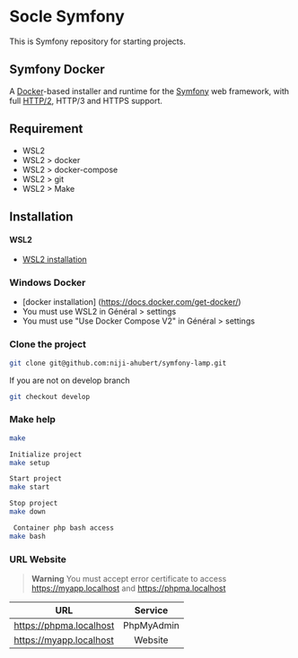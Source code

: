 <h1>Socle Symfony</h1>

<p>This is Symfony repository for starting projects.</p>

Symfony Docker
-------------
A [Docker](https://www.docker.com/)-based installer and runtime for the [Symfony](https://symfony.com) web framework, with full [HTTP/2](https://symfony.com/doc/current/weblink.html), HTTP/3 and HTTPS support.

Requirement
------------
* WSL2
* WSL2 > docker
* WSL2 > docker-compose
* WSL2 > git
* WSL2 > Make


Installation
------------
#### WSL2
* [WSL2 installation](https://docs.microsoft.com/fr-fr/windows/wsl/install)

### Windows Docker

* [docker installation] (https://docs.docker.com/get-docker/)
* You must use WSL2  in Général > settings
* You must use "Use Docker Compose V2" in Général > settings

### Clone the project

```bash
git clone git@github.com:niji-ahubert/symfony-lamp.git
```

If you are not on develop branch
```bash
git checkout develop
```

### Make help
```bash
make
```
```bash
Initialize project
make setup
```

```bash
Start project
make start
```

```bash
Stop project
make down
```

```bash
 Container php bash access
make bash
```

### URL Website
> **Warning**
> You must accept error certificate to access https://myapp.localhost and https://phpma.localhost 
> 
| URL      |  Service   | 
|----------|:----------:|
| https://phpma.localhost | PhpMyAdmin |
| https://myapp.localhost |  Website   |
